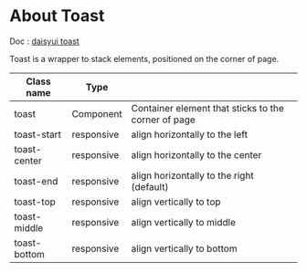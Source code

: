 # About Toast

Doc : [daisyui toast](https://daisyui.com/components/toast/)

Toast is a wrapper to stack elements, positioned on the corner of page.

| Class name   | Type       |                                                     |
| ------------ | ---------- | --------------------------------------------------- |
| toast        | Component  | Container element that sticks to the corner of page |
| toast-start  | responsive | align horizontally to the left                      |
| toast-center | responsive | align horizontally to the center                    |
| toast-end    | responsive | align horizontally to the right (default)           |
| toast-top    | responsive | align vertically to top                             |
| toast-middle | responsive | align vertically to middle                          |
| toast-bottom | responsive | align vertically to bottom                          |
